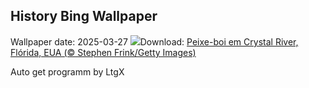 ## History Bing Wallpaper
Wallpaper date: 2025-03-27
![](https://www.bing.com/th?id=OHR.CrystalManatee_PT-BR6841178872_UHD.jpg&w=1000)Download: [Peixe-boi em Crystal River, Flórida, EUA (© Stephen Frink/Getty Images)](https://www.bing.com/th?id=OHR.CrystalManatee_PT-BR6841178872_UHD.jpg)

Auto get programm by LtgX
